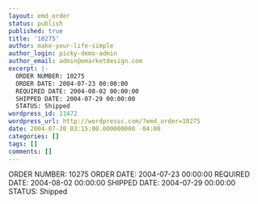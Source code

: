 ```yaml
---
layout: emd_order
status: publish
published: true
title: '10275'
author: make-your-life-simple
author_login: picky-demo-admin
author_email: admin@emarketdesign.com
excerpt: |-
  ORDER NUMBER: 10275
  ORDER DATE: 2004-07-23 00:00:00
  REQUIRED DATE: 2004-08-02 00:00:00
  SHIPPED DATE: 2004-07-29 00:00:00
  STATUS: Shipped
wordpress_id: 11472
wordpress_url: http://wordpressc.com/?emd_order=10275
date: 2004-07-30 03:15:00.000000000 -04:00
categories: []
tags: []
comments: []
---
```

ORDER NUMBER: 10275
ORDER DATE: 2004-07-23 00:00:00
REQUIRED DATE: 2004-08-02 00:00:00
SHIPPED DATE: 2004-07-29 00:00:00
STATUS: Shipped

